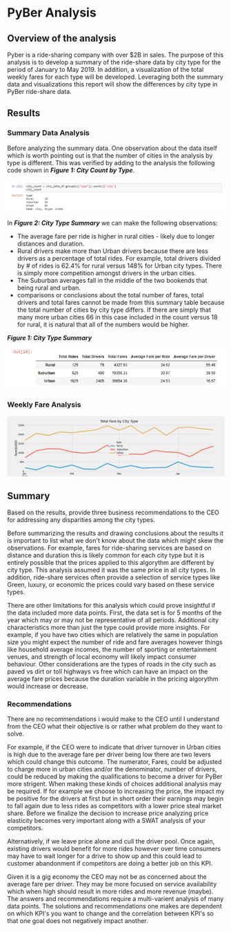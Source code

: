 # PyBer Analysis

## Overview of the analysis

Pyber is a ride-sharing company with over $2B in sales.  The purpose of this analysis is to develop a summary of the ride-share data by city type for the period of January to May 2019.  In addition, a visualization of the total weekly fares for each type will be developed.  Leveraging both the summary data and visualizations this report will show the differences by city type in PyBer ride-share data.  


## Results

### Summary Data Analysis
Before analyzing the summary data.  One observation about the data itself which is worth pointing out is that the number of cities in the analysis by type is different.    This was verified by adding to the analysis the following code shown in **_Figure 1: City Count by Type_**.

![City Count by Type](/resources/city_count.png)


In **_Figure 2: City Type Summary_** we can make the following observations:

- The average fare per ride is higher in rural cities - likely due to longer distances and duration.
- Rural drivers make more than Urban drivers because there are less drivers as a percentage of total rides.  For example, total drivers divided by # of rides is 62.4% for rural versus 148% for Urban city types.  There is simply more competition amongst drivers in the urban cities.
- The Suburban averages fall in the middle of the two bookends that being rural and urban.
- comparisons or conclusions about the total number of fares, total drivers and total fares cannot be made from this summary table because the total number of cities by city type differs.  If there are simply that many more urban cities 66 in this case included in the count versus 18 for rural, it is natural that all of the numbers would be higher.

**_Figure 1: City Type Summary_**

![City Type Summary](/resources/City_Type_Summary_df.png)

### Weekly Fare Analysis

![City Type Summary](/analysis/Total_Fare_by_city_Type.png)



## Summary
Based on the results, provide three business recommendations to the CEO for addressing any disparities among the city types.

Before summarizing the results and drawing conclusions about the results it is important to list what we don't know about the data which might skew the observations.  For example, fares for ride-sharing services are based on distance and duration this is likely common for each city type but it is entirely possible that the prices applied to this algorythm are different by city type.  This analysis assumed it was the same price in all city types.  In addition, ride-share services often provide a selection of service types like Green, luxury, or economic the prices could vary based on these service types. 

There are other limitations for this analysis which could prove insightful if the data included more data points.  First, the data set is for 5 months of the year which may or may not be representative of all periods.  Additional city characteristics more than just the type could provide more insights.  For example, if you have two cities which are relatively the same in population size you might expect the number of ride and fare averages however things like household average incomes, the number of sporting or entertainment venues, and strength of local economy will likely impact consumer behaviour.   Other considerations are the types of roads in the city such as paved vs dirt or toll highways vs free which can have an impact on the average fare prices because the duration variable in the pricing algorythm would increase or decrease.

### Recommendations

There are no recommendations i would make to the CEO until I understand from the CEO what their objective is or rather what problem do they want to solve.  

For example, if the CEO were to indicate that driver turnover in Urban cities is high due to the average fare per driver being low there are two levers which could change this outcome.  The numerator, Fares, could be adjusted to charge more in urban cities and/or the denominator, number of drivers, could be reduced by making the qualifications to become a driver for PyBer more strigent.  When making these kinds of choices additional analysis may be required.  If for example we choose to increasing the price, the impact my be positive for the drivers at first but in short order their earnings may begin to fall again due to less rides as competitors with a lower price steal market share.  Before we finalize the decision to increase price analyzing price elasticity becomes very important along with a SWAT analysis of your competitors.

Alternatively, if we leave price alone and cull the driver pool.  Once again, existing drivers would benefit for more rides however over time consumers may have to wait longer for a drive to show up and  this could lead to customer abandonment if competitors are doing a better job on this KPI.

Given it is a gig economy the CEO may not be as concerned about the average fare per driver.  They may be more focused on service availability which when high should result in more rides and more revenue (maybe).  The answers and recommendations require a multi-varient analysis of many data points.  The solutions and recommendations one makes are dependent on which KPI's you want to change and the correlation between KPI's so that one goal does not negatively impact another.  
